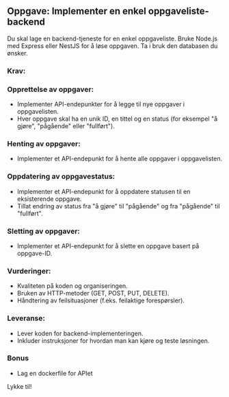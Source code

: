 ## Oppgave: Implementer en enkel oppgaveliste-backend

Du skal lage en backend-tjeneste for en enkel oppgaveliste. Bruke Node.js med Express eller NestJS for å løse oppgaven. Ta i bruk den databasen du ønsker.

### Krav:

### Opprettelse av oppgaver:

- Implementer API-endepunkter for å legge til nye oppgaver i oppgavelisten.
- Hver oppgave skal ha en unik ID, en tittel og en status (for eksempel "å gjøre", "pågående" eller "fullført").

### Henting av oppgaver:

- Implementer et API-endepunkt for å hente alle oppgaver i oppgavelisten.

### Oppdatering av oppgavestatus:

- Implementer et API-endepunkt for å oppdatere statusen til en eksisterende oppgave.
- Tillat endring av status fra "å gjøre" til "pågående" og fra "pågående" til "fullført".

### Sletting av oppgaver:

- Implementer et API-endepunkt for å slette en oppgave basert på oppgave-ID.

### Vurderinger:

- Kvaliteten på koden og organiseringen.
- Bruken av HTTP-metoder (GET, POST, PUT, DELETE).
- Håndtering av feilsituasjoner (f.eks. feilaktige forespørsler).

### Leveranse:

- Lever koden for backend-implementeringen.
- Inkluder instruksjoner for hvordan man kan kjøre og teste løsningen.

### Bonus

- Lag en dockerfile for APIet

Lykke til!
